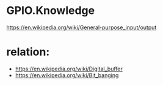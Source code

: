 # GPIO.Knowledge
https://en.wikipedia.org/wiki/General-purpose_input/output

# relation:
- https://en.wikipedia.org/wiki/Digital_buffer
- https://en.wikipedia.org/wiki/Bit_banging
